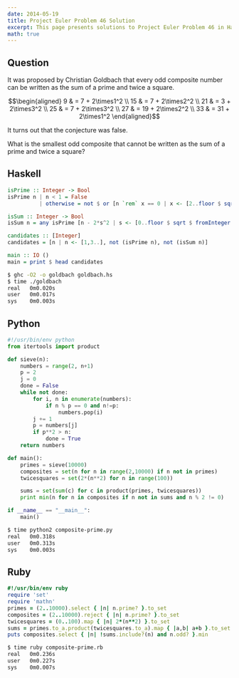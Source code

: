 ```yaml
---
date: 2014-05-19
title: Project Euler Problem 46 Solution
excerpt: This page presents solutions to Project Euler Problem 46 in Haskell, Python and Ruby.
math: true
---
```



## Question

It was proposed by Christian Goldbach that every odd composite number
can be written as the sum of a prime and twice a square.

$$\begin{aligned}
9 & = 7 + 2\times1^2 \\
15 & = 7 + 2\times2^2 \\
21 & = 3 + 2\times3^2 \\
25 & = 7 + 2\times3^2 \\
27 & = 19 + 2\times2^2 \\
33 & = 31 + 2\times1^2
\end{aligned}$$

It turns out that the conjecture was false.

What is the smallest odd composite that cannot be written as the sum of
a prime and twice a square?






## Haskell

```haskell
isPrime :: Integer -> Bool
isPrime n | n < 1 = False
          | otherwise = not $ or [n `rem` x == 0 | x <- [2..floor $ sqrt $ fromIntegral n]]

isSum :: Integer -> Bool
isSum n = any isPrime [n - 2*s^2 | s <- [0..floor $ sqrt $ fromInteger n]]

candidates :: [Integer]
candidates = [n | n <- [1,3..], not (isPrime n), not (isSum n)]

main :: IO ()
main = print $ head candidates
```


```bash
$ ghc -O2 -o goldbach goldbach.hs
$ time ./goldbach
real   0m0.020s
user   0m0.017s
sys    0m0.003s
```



## Python

```python
#!/usr/bin/env python
from itertools import product

def sieve(n):
    numbers = range(2, n+1)
    p = 2
    j = 0
    done = False
    while not done:
        for i, n in enumerate(numbers):
            if n % p == 0 and n!=p:
                numbers.pop(i)
        j += 1
        p = numbers[j]
        if p**2 > n:
            done = True
    return numbers

def main():
    primes = sieve(10000)
    composites = set(n for n in range(2,10000) if n not in primes)
    twicesquares = set(2*(n**2) for n in range(100))

    sums = set(sum(c) for c in product(primes, twicesquares))
    print min(n for n in composites if n not in sums and n % 2 != 0)

if __name__ == "__main__":
    main()
```


```bash
$ time python2 composite-prime.py
real   0m0.318s
user   0m0.313s
sys    0m0.003s
```



## Ruby

```ruby
#!/usr/bin/env ruby
require 'set'
require 'mathn'
primes = (2..10000).select { |n| n.prime? }.to_set
composites = (2..10000).reject { |n| n.prime? }.to_set
twicesquares = (0..100).map { |n| 2*(n**2) }.to_set
sums = primes.to_a.product(twicesquares.to_a).map { |a,b| a+b }.to_set
puts composites.select { |n| !sums.include?(n) and n.odd? }.min
```


```bash
$ time ruby composite-prime.rb
real   0m0.236s
user   0m0.227s
sys    0m0.007s
```


